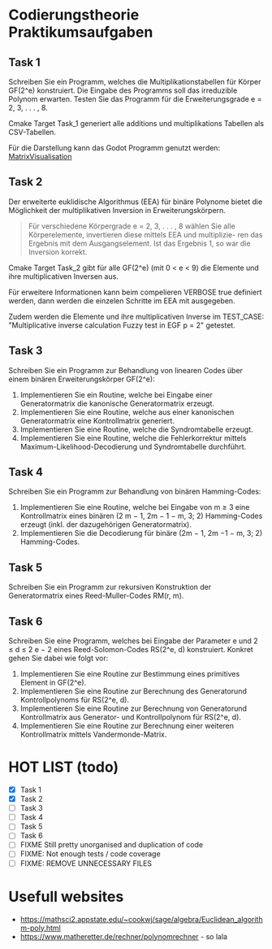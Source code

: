 # Codierungstheorie Praktikumsaufgaben

## Task 1

Schreiben Sie ein Programm, welches die Multiplikationstabellen für Körper GF(2^e) konstruiert.
Die Eingabe des Programms soll das irreduzible Polynom erwarten.
Testen Sie das Programm für die Erweiterungsgrade e = 2, 3, . . . , 8.

Cmake Target Task_1 generiert alle additions und multiplikations Tabellen als CSV-Tabellen.

Für die Darstellung kann das Godot Programm genutzt werden:
[MatrixVisualisation](MultMatrix/README.md)

## Task 2

Der erweiterte euklidische Algorithmus (EEA) für binäre Polynome bietet die Möglichkeit der multiplikativen Inversion in Erweiterungskörpern.

> Für verschiedene Körpergrade e = 2, 3, . . . , 8 wählen Sie alle
> Körperelemente, invertieren diese mittels EEA und multiplizie-
> ren das Ergebnis mit dem Ausgangselement. Ist das Ergebnis 1,
> so war die Inversion korrekt.

Cmake Target Task_2 gibt für alle GF(2^e) (mit 0 < e < 9) die Elemente und ihre multiplicativen Inversen aus.

Für erweitere Informationen kann beim compelieren VERBOSE true definiert werden, dann werden die einzelen Schritte im EEA mit ausgegeben.

Zudem werden die Elemente und ihre multiplicativen Inverse im TEST_CASE: "Multiplicative inverse calculation Fuzzy test in EGF p = 2" getestet.

## Task 3

Schreiben Sie ein Programm zur Behandlung von linearen Codes über einem binären Erweiterungskörper GF(2^e):

1. Implementieren Sie ein Routine, welche bei Eingabe einer Generatormatrix die kanonische Generatormatrix erzeugt.
2. Implementieren Sie eine Routine, welche aus einer kanonischen Generatormatrix eine Kontrollmatrix generiert.
3. Implementieren Sie eine Routine, welche die Syndromtabelle erzeugt.
4. Implementieren Sie eine Routine, welche die Fehlerkorrektur mittels Maximum-Likelihood-Decodierung und Syndromtabelle durchführt.

## Task 4

Schreiben Sie ein Programm zur Behandlung von binären Hamming-Codes:

1. Implementieren Sie eine Routine, welche bei Eingabe von m ≥ 3 eine Kontrollmatrix eines binären (2 m − 1, 2m − 1 − m, 3; 2) Hamming-Codes erzeugt (inkl. der dazugehörigen Generatormatrix).
2. Implementieren Sie die Decodierung für binäre (2m − 1, 2m −1 − m, 3; 2) Hamming-Codes.

## Task 5

Schreiben Sie ein Programm zur rekursiven Konstruktion der Generatormatrix eines Reed-Muller-Codes RM(r, m).

## Task 6

Schreiben Sie eine Programm, welches bei Eingabe der Parameter e und 2 ≤ d ≤ 2 e − 2 eines Reed-Solomon-Codes RS(2^e, d) konstruiert.
Konkret gehen Sie dabei wie folgt vor:

1. Implementieren Sie eine Routine zur Bestimmung eines primitives Element in GF(2^e).
2. Implementieren Sie eine Routine zur Berechnung des Generatorund Kontrollpolynoms für RS(2^e, d).
3. Implementieren Sie eine Routine zur Berechnung von Generatorund Kontrollmatrix aus Generator- und Kontrollpolynom für RS(2^e, d).
4. Implementieren Sie eine Routine zur Berechnung einer weiteren Kontrollmatrix mittels Vandermonde-Matrix.

# HOT LIST (todo)

- [x] Task 1
- [x] Task 2
- [ ] Task 3
- [ ] Task 4
- [ ] Task 5
- [ ] Task 6 
- [ ] FIXME Still pretty unorganised and duplication of code 
- [ ] FIXME: Not enough tests / code coverage 
- [ ] FIXME: REMOVE UNNECESSARY FILES

# Usefull websites
- https://mathsci2.appstate.edu/~cookwj/sage/algebra/Euclidean_algorithm-poly.html
- https://www.matheretter.de/rechner/polynomrechner - so lala 
